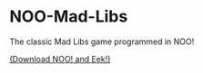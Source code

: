 # NOO-Mad-Libs
The classic Mad Libs game programmed in NOO!

[(Download NOO! and Eek!)](https://github.com/ZeroPlayerRodent/Eek-Esolang)

